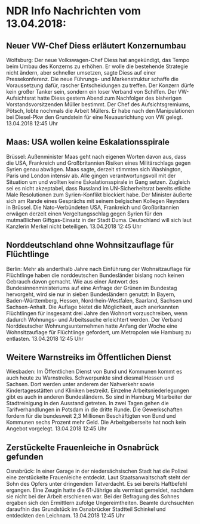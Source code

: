# NDR Info Nachrichten vom 13.04.2018:


## Neuer VW-Chef Diess erläutert Konzernumbau
Wolfsburg: Der neue Volkswagen-Chef Diess hat angekündigt, das Tempo beim Umbau des Konzerns zu erhöhen. Er wolle die bestehende Strategie nicht ändern, aber schneller umsetzen, sagte Diess auf einer Pressekonferenz. Die neue Führungs- und Markenstruktur schaffe die Voraussetzung dafür, rascher Entscheidungen zu treffen. Der Konzern dürfe kein großer Tanker sein, sondern ein loser Verband von Schiffen. Der VW-Aufsichtsrat hatte Diess gestern Abend zum Nachfolger des bisherigen Vorstandsvorsitzenden Müller bestimmt. Der Chef des Aufsichtsgremiums, Pötsch, lobte nochmals die Arbeit Müllers. Er habe nach den Manipulationen bei Diesel-Pkw den Grundstein für eine Neuausrichtung von VW gelegt. 13.04.2018 12:45 Uhr 

## Maas: USA wollen keine Eskalationsspirale
Brüssel: Außenminister Maas geht nach eigenen Worten davon aus, dass die USA, Frankreich und Großbritannien Risiken eines Militärschlags gegen Syrien genau abwägen. Maas sagte, derzeit stimmten sich Washington, Paris und London intensiv ab. Alle gingen verantwortungsvoll mit der Situation um und wollten keine Eskalationsspirale in Gang setzen. Zugleich sei es nicht akzeptabel, dass Russland im UN-Sicherheitsrat bereits etliche Male Resolutionen zum Syrien-Konflikt blockiert habe. Der Minister äußerte sich am Rande eines Gesprächs mit seinem belgischen Kollegen Reynders in Brüssel. Die Nato-Verbündeten USA, Frankreich und Großbritannien erwägen derzeit einen Vergeltungsschlag gegen Syrien für den mutmaßlichen Giftgas-Einsatz in der Stadt Duma. Deutschland will sich laut Kanzlerin Merkel nicht beteiligen. 13.04.2018 12:45 Uhr 

## Norddeutschland ohne Wohnsitzauflage für Flüchtlinge
Berlin: Mehr als anderthalb Jahre nach Einführung der Wohnsitzauflage für Flüchtlinge haben die norddeutschen Bundesländer bislang noch keinen Gebrauch davon gemacht. Wie aus einer Antwort des Bundesinnenministeriums auf eine Anfrage der Grünen im Bundestag hervorgeht, wird sie nur in sieben Bundesländern genutzt: In Bayern, Baden-Württemberg, Hessen, Nordrhein-Westfalen, Saarland, Sachsen und Sachsen-Anhalt. Die Auflage bietet die Möglichkeit, auch anerkannten Flüchtlingen für insgesamt drei Jahre den Wohnort vorzuschreiben, wenn dadurch Wohnungs- und Arbeitssuche erleichtert werden. Der Verband Norddeutscher Wohnungsunternehmen hatte Anfang der Woche eine Wohnsitzauflage für Flüchtlinge gefordert, um Metropolen wie Hamburg zu entlasten. 13.04.2018 12:45 Uhr 

## Weitere Warnstreiks im Öffentlichen Dienst
Wiesbaden:	Im Öffentlichen Dienst von Bund und Kommunen kommt es auch heute zu Warnstreiks. Schwerpunkte sind diesmal Hessen und Sachsen. Dort werden unter anderem der Nahverkehr sowie Kindertagesstätten und Kliniken bestreikt. Einzelne Arbeitsniederlegungen gibt es auch in anderen Bundesländern. So sind in Hamburg Mitarbeiter der Stadtreinigung in den Ausstand getreten. In zwei Tagen gehen die Tarifverhandlungen in Potsdam in die dritte Runde. Die Gewerkschaften fordern für die bundesweit 2,3 Millionen Beschäftigten von Bund und Kommunen sechs Prozent mehr Geld. Die Arbeitgeberseite hat noch kein Angebot vorgelegt. 13.04.2018 12:45 Uhr 

## Zerstückelte Frauenleiche in Osnabrück gefunden
Osnabrück: In einer Garage in der niedersächsischen Stadt hat die Polizei eine zerstückelte Frauenleiche entdeckt. Laut Staatsanwaltschaft steht der Sohn des Opfers unter dringendem Tatverdacht. Es sei bereits Haftbefehl ergangen. Eine Zeugin hatte die 61-Jährige als vermisst gemeldet, nachdem sie nicht bei der Arbeit erschienen war. Bei der Befragung des Sohnes ergaben sich den Ermittlern zufolge Ungereimtheiten. Beamte durchsuchten daraufhin das Grundstück im Osnabrücker Stadtteil Schinkel und entdeckten den Leichnam. 13.04.2018 12:45 Uhr 
